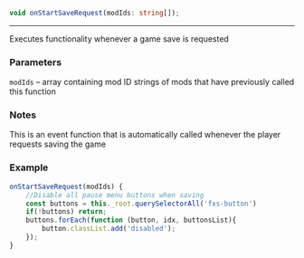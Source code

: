 ```ts
void onStartSaveRequest(modIds: string[]);
```

<hr>

Executes functionality whenever a game save is requested

### Parameters

`modIds` &ndash; array containing mod ID strings of mods that have previously called this function <br>

### Notes

This is an event function that is automatically called whenever the player requests saving the game


### Example

```js
onStartSaveRequest(modIds) {
    //Disable all pause menu buttons when saving
    const buttons = this._root.querySelectorAll('fxs-button')
    if(!buttons) return;
    buttons.forEach(function (button, idx, buttonsList){
        button.classList.add('disabled');
    });
}
```

